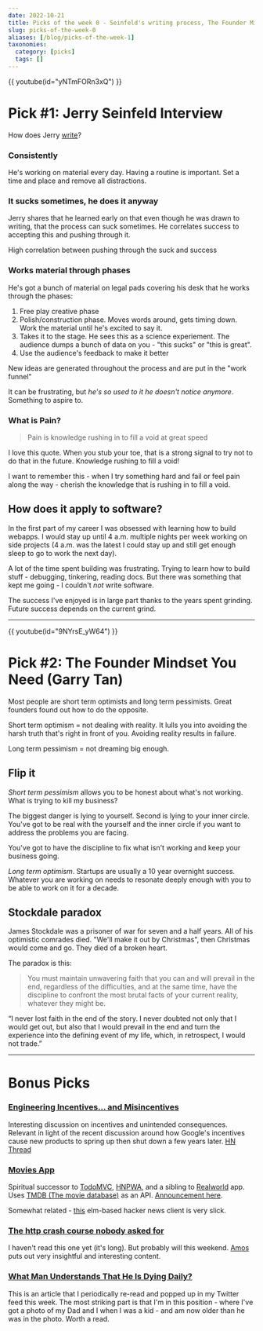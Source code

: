 ```yaml
---
date: 2022-10-21
title: Picks of the week 0 - Seinfeld's writing process, The Founder Mindset
slug: picks-of-the-week-0
aliases: [/blog/picks-of-the-week-1]
taxonomies:
  category: [picks]
  tags: []
---
```


<div class=" mb-4">
    {{ youtube(id="yNTmFORn3xQ") }}
</div>

# Pick #1: Jerry Seinfeld Interview

How does Jerry [write](https://youtu.be/yNTmFORn3xQ?t=701)?

### Consistently

He's working on material every day. Having a routine is important. Set a time and place and remove all distractions.

### It sucks sometimes, he does it anyway

Jerry shares that he learned early on that even though he was drawn to writing, that the process can suck sometimes. He correlates success to accepting this and pushing through it.

High correlation between pushing through the suck and success

### Works material through phases

He's got a bunch of material on legal pads covering his desk that he works through the phases:

1. Free play creative phase
2. Polish/construction phase. Moves words around, gets timing down. Work the material until he's excited to say it.
3. Takes it to the stage. He sees this as a science experiement. The audience dumps a bunch of data on you - "this sucks" or "this is great".
4. Use the audience's feedback to make it better

New ideas are generated throughout the process and are put in the "work funnel"

It can be frustrating, but _he's so used to it he doesn't notice anymore_. Something to aspire to.

### What is Pain?

> Pain is knowledge rushing in to fill a void at great speed

I love this quote. When you stub your toe, that is a strong signal to try not to do that in the future. Knowledge rushing to fill a void!

I want to remember this - when I try something hard and fail or feel pain along the way - cherish the knowledge that is rushing in to fill a void.

## How does it apply to software?

In the first part of my career I was obsessed with learning how to build webapps. I would stay up until 4 a.m. multiple nights per week working on side projects (4 a.m. was the latest I could stay up and still get enough sleep to go to work the next day).

A lot of the time spent building was frustrating. Trying to learn how to build stuff - debugging, tinkering, reading docs. But there was something that kept me going - I couldn't _not_ write software.

The success I've enjoyed is in large part thanks to the years spent grinding. Future success depends on the current grind.

<hr class="mt-8 mb-12"/>

{{ youtube(id="9NYrsE_yW64") }}

# Pick #2: The Founder Mindset You Need (Garry Tan)

Most people are short term optimists and long term pessimists. Great founders found out how to do the opposite.

Short term optimism = not dealing with reality. It lulls you into avoiding the harsh truth that's right in front of you. Avoiding reality results in failure.

Long term pessimism = not dreaming big enough.

## Flip it

_Short term pessimism_ allows you to be honest about what's not working. What is trying to kill my business?

The biggest danger is lying to yourself. Second is lying to your inner circle. You've got to be real with the yourself and the inner circle if you want to address the problems you are facing.

You've got to have the discipline to fix what isn't working and keep your business going.

_Long term optimism_. Startups are usually a 10 year overnight success. Whatever you are working on needs to resonate deeply enough with you to be able to work on it for a decade.

## Stockdale paradox

James Stockdale was a prisoner of war for seven and a half years. All of his optimistic comrades died. "We'll make it out by Christmas", then Christmas would come and go. They died of a broken heart.

The paradox is this:

> You must maintain unwavering faith that you can and will prevail in the end, regardless of the difficulties, and at the same time, have the discipline to confront the most brutal facts of your current reality, whatever they might be.

“I never lost faith in the end of the story. I never doubted not only that I would get out, but also that I would prevail in the end and turn the experience into the defining event of my life, which, in retrospect, I would not trade.”

<hr class="mt-8 mb-12"/>

# Bonus Picks

### [Engineering Incentives... and Misincentives](https://oxide.computer/podcasts/oxide-and-friends/1062204)

Interesting discussion on incentives and unintended consequences. Relevant in light of the recent discussion around how Google's incentives cause new products to spring up then shut down a few years later. [HN Thread](https://news.ycombinator.com/item?id=33022768)

### [Movies App](https://tastejs.com/movies/index.html)

Spiritual successor to [TodoMVC](https://todomvc.com/), [HNPWA](https://hnpwa.com/), and a sibling to [Realworld](https://github.com/gothinkster/realworld) app. Uses [TMDB (The movie database)](https://www.themoviedb.org/) as an API. [Announcement here](https://twitter.com/addyosmani/status/1582798642015924224).

Somewhat related - [this](https://elm-hnpwa.firebaseapp.com/top?page=1) elm-based hacker news client is very slick.

### [The http crash course nobody asked for](https://fasterthanli.me/articles/the-http-crash-course-nobody-asked-for)

I haven't read this one yet (it's long). But probably will this weekend. [Amos](https://twitter.com/fasterthanlime) puts out very insightful and interesting content.

### [What Man Understands That He Is Dying Daily?](https://www.artofmanliness.com/character/advice/what-man-understands-that-he-is-dying-daily-this-is-your-life/)

This is an article that I periodically re-read and popped up in my Twitter feed this week. The most striking part is that I'm in this position - where I've got a photo of my Dad and I when I was a kid - and am now older than he was in the photo. Worth a read.

